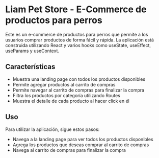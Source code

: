 # Liam Pet Store - E-Commerce de productos para perros

Este es un e-commerce de productos para perros que permite a los usuarios comprar productos de forma fácil y rápida. La aplicación está construida utilizando React y varios hooks como useState, useEffect, useParams y useContext.

## Características

- Muestra una landing page con todos los productos disponibles
- Permite agregar productos al carrito de compras
- Permite navegar al carrito de compras para finalizar la compra
- Filtra los productos por categoría utilizando Routes
- Muestra el detalle de cada producto al hacer click en él

## Uso

Para utilizar la aplicación, sigue estos pasos:

- Navega a la landing page para ver todos los productos disponibles
- Agrega los productos que deseas comprar al carrito de compras
- Navega al carrito de compras para finalizar la compra

